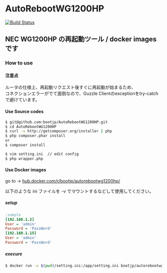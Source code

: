 # AutoRebootWG1200HP

[![Build Status](https://travis-ci.org/bootjp/AutoRebootWG1200HP.svg?branch=master)](https://travis-ci.org/bootjp/AutoRebootWG1200HP)

## NEC WG1200HP の再起動ツール / docker images です

### How to use 

#### 注意点

ルータの仕様上、再起動リクエスト後すぐに再起動が始まるため、  
コネクションエラーがでて面倒なので、Guzzle Clientのexceptionをtry-catchで避けています。


#### Use Source codes

```bash
$ git@github.com:bootjp/AutoRebootWG1200HP.git
$ cd AutoRebootWG1200HP
$ curl -s http://getcomposer.org/installer | php
$ php composer.phar install
or
$ composer install

$ vim setting.ini  // edit config
$ php wrapper.php  

```

#### Use Docker images  

go to -> [hub.docker.com/r/bootjp/autorebootwg1200hp/](https://hub.docker.com/r/bootjp/autorebootwg1200hp/)

以下のような ini ファイルを -v でマウントするなどして使用してください。

##### setup

```ini
;sample
[192.168.1.2]
User = 'admin'
Password = 'PassWord'
[192.168.1.15]
User = 'admin'
Password = 'PassWord'
```

##### execure 
```bash
$ docker run -v $(pwd)/setting.ini:/app/setting.ini bootjp/autorebootwg1200hp
```
